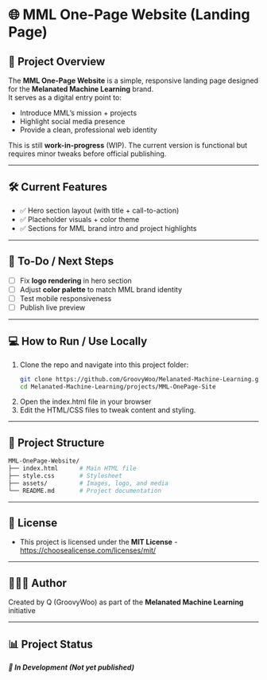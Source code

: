 
# 🌐 MML One-Page Website (Landing Page)

## 📖 Project Overview  
The **MML One-Page Website** is a simple, responsive landing page designed for the **Melanated Machine Learning** brand.  
It serves as a digital entry point to:  
- Introduce MML’s mission + projects  
- Highlight social media presence  
- Provide a clean, professional web identity  

This is still **work-in-progress** (WIP). The current version is functional but requires minor tweaks before official publishing.  

---

## 🛠️ Current Features  
- ✅ Hero section layout (with title + call-to-action)  
- ✅ Placeholder visuals + color theme  
- ✅ Sections for MML brand intro and project highlights  

---

## 🚧 To-Do / Next Steps  
- [ ] Fix **logo rendering** in hero section   
- [ ] Adjust **color palette** to match MML brand identity  
- [ ] Test mobile responsiveness  
- [ ] Publish live preview  

---

## 💻 How to Run / Use Locally  
1. Clone the repo and navigate into this project folder:  
   ```bash
   git clone https://github.com/GroovyWoo/Melanated-Machine-Learning.git
   cd Melanated-Machine-Learning/projects/MML-OnePage-Site
   ``` 
 2. Open the index.html file in your browser 
 3. Edit the HTML/CSS files to tweak content and styling. 

---

## 📂 Project Structure

```bash
MML-OnePage-Website/
├── index.html      # Main HTML file
├── style.css       # Stylesheet
├── assets/         # Images, logo, and media
└── README.md       # Project documentation 
```

---

## 📜 License 
  - This project is licensed under the **MIT License** - https://choosealicense.com/licenses/mit/

---

## 👨🏽‍💻 Author 
Created by Q (GroovyWoo) as part of the **Melanated Machine Learning** initiative 

---

## 📊 Project Status 

***🚧 In Development (Not yet published)***



